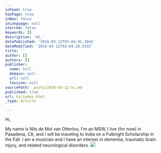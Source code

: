 ```yaml
---
inFeed: true
hasPage: true
inNav: false
inLanguage: null
starred: false
keywords: []
description: 'Hi,'
datePublished: '2016-03-12T03:04:42.394Z'
dateModified: '2016-03-12T03:04:28.543Z'
title: ''
author: []
authors: []
publisher:
  name: null
  domain: null
  url: null
  favicon: null
sourcePath: _posts/2016-03-12-hi.md
published: true
url: hi/index.html
_type: Article

---
```

Hi,

My name is Nils de Mol van Otterloo, I'm an MSW, I live (for now) in Pasadena, CA, and I will be traveling to India on a Fulbright Scholarship in the Fall. I am a musician and I have an interest in dementia, traumatic brain injury, and related neurological disorders. ![](https://the-grid-user-content.s3-us-west-2.amazonaws.com/92153d71-7c08-4dd3-80f6-fe54ec278a3e.jpg)